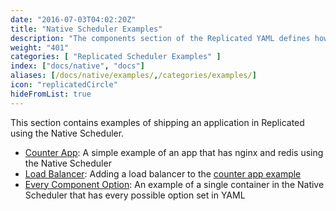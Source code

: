 ```yaml
---
date: "2016-07-03T04:02:20Z"
title: "Native Scheduler Examples"
description: "The components section of the Replicated YAML defines how the containers will be created and started."
weight: "401"
categories: [ "Replicated Scheduler Examples" ]
index: ["docs/native", "docs"]
aliases: [/docs/native/examples/,/categories/examples/]
icon: "replicatedCircle"
hideFromList: true
---
```


This section contains examples of shipping an application in Replicated using the Native Scheduler.

- [Counter App](/docs/native/examples/counter-app): A simple example of an app that has nginx and redis using the Native Scheduler
- [Load Balancer](/docs/native/examples/load-balancer): Adding a load balancer to the [counter app example](../counter-app)
- [Every Component Option](/docs/native/examples/every-component-option): An example of a single container in the Native Scheduler that has every possible option set in YAML

